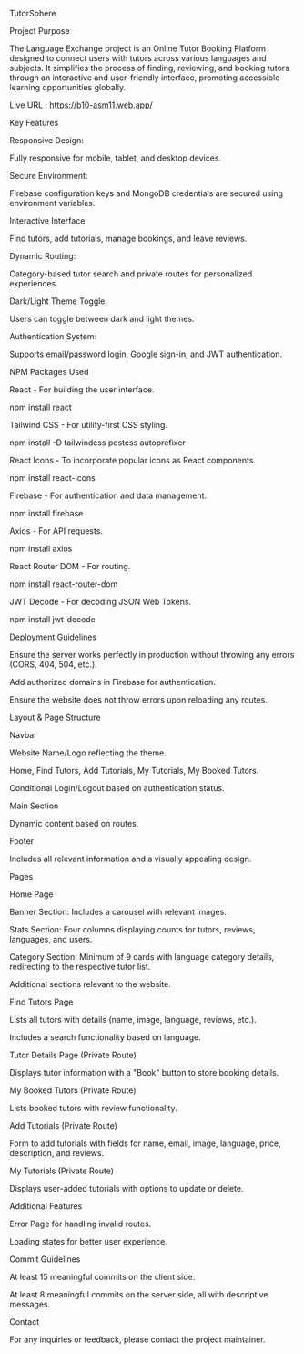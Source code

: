 TutorSphere

Project Purpose

The Language Exchange project is an Online Tutor Booking Platform designed to connect users with tutors across various languages and subjects. It simplifies the process of finding, reviewing, and booking tutors through an interactive and user-friendly interface, promoting accessible learning opportunities globally.

Live URL : https://b10-asm11.web.app/

Key Features

Responsive Design:

Fully responsive for mobile, tablet, and desktop devices.

Secure Environment:

Firebase configuration keys and MongoDB credentials are secured using environment variables.

Interactive Interface:

Find tutors, add tutorials, manage bookings, and leave reviews.

Dynamic Routing:

Category-based tutor search and private routes for personalized experiences.

Dark/Light Theme Toggle:

Users can toggle between dark and light themes.

Authentication System:

Supports email/password login, Google sign-in, and JWT authentication.

NPM Packages Used

React - For building the user interface.

npm install react

Tailwind CSS - For utility-first CSS styling.

npm install -D tailwindcss postcss autoprefixer

React Icons - To incorporate popular icons as React components.

npm install react-icons

Firebase - For authentication and data management.

npm install firebase

Axios - For API requests.

npm install axios

React Router DOM - For routing.

npm install react-router-dom

JWT Decode - For decoding JSON Web Tokens.

npm install jwt-decode

Deployment Guidelines

Ensure the server works perfectly in production without throwing any errors (CORS, 404, 504, etc.).

Add authorized domains in Firebase for authentication.

Ensure the website does not throw errors upon reloading any routes.

Layout & Page Structure

Navbar

Website Name/Logo reflecting the theme.

Home, Find Tutors, Add Tutorials, My Tutorials, My Booked Tutors.

Conditional Login/Logout based on authentication status.

Main Section

Dynamic content based on routes.

Footer

Includes all relevant information and a visually appealing design.

Pages

Home Page

Banner Section: Includes a carousel with relevant images.

Stats Section: Four columns displaying counts for tutors, reviews, languages, and users.

Category Section: Minimum of 9 cards with language category details, redirecting to the respective tutor list.

Additional sections relevant to the website.

Find Tutors Page

Lists all tutors with details (name, image, language, reviews, etc.).

Includes a search functionality based on language.

Tutor Details Page (Private Route)

Displays tutor information with a "Book" button to store booking details.

My Booked Tutors (Private Route)

Lists booked tutors with review functionality.

Add Tutorials (Private Route)

Form to add tutorials with fields for name, email, image, language, price, description, and reviews.

My Tutorials (Private Route)

Displays user-added tutorials with options to update or delete.

Additional Features

Error Page for handling invalid routes.

Loading states for better user experience.

Commit Guidelines

At least 15 meaningful commits on the client side.

At least 8 meaningful commits on the server side, all with descriptive messages.

Contact

For any inquiries or feedback, please contact the project maintainer.
